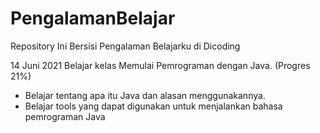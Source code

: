# PengalamanBelajar
Repository Ini Bersisi Pengalaman Belajarku di Dicoding

14 Juni 2021 
Belajar kelas Memulai Pemrograman dengan Java. (Progres 21%)
  * Belajar tentang apa itu Java dan alasan menggunakannya.
  * Belajar tools yang dapat digunakan untuk menjalankan bahasa pemrograman Java
